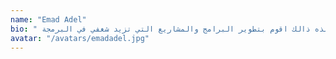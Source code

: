 ```yaml
---
name: "Emad Adel"
bio: " مالك الموقع ومدير المحتوى أحب العاب الفديوه و السينما خاصتا السينما الهادفة والتي تحترم المشاهد و تقدم فن هادف كذالك العاب الفديوه التي تحترم وقت الاعبين وخاصة نوع الار جي بي التي تهتم بالقصة و فروعها ولا مانع أن العب العاب اونلاين , اعمل في مجال الكمبيوتر منذه 2010 وظيفتي الاساسية سوفت وير/هاردوير بدات في تطوير السوفتوير في 2015 منذه ذالك اقوم بتطوير البرامج والمشاريع التي تزيد شغفي في البرمجة "
avatar: "/avatars/emadadel.jpg"
---
```

